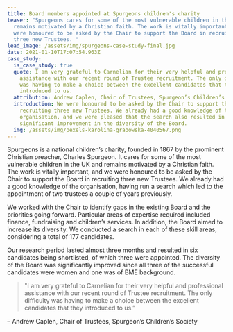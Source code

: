```yaml
---
title: Board members appointed at Spurgeons children's charity
teaser: "Spurgeons cares for some of the most vulnerable children in the UK and
  remains motivated by a Christian faith. The work is vitally important, and we
  were honoured to be asked by the Chair to support the Board in recruiting
  three new Trustees. "
lead_image: /assets/img/spurgeons-case-study-final.jpg
date: 2021-01-10T17:07:54.963Z
case_study:
  is_case_study: true
  quote: I am very grateful to Carnelian for their very helpful and professional
    assistance with our recent round of Trustee recruitment. The only difficulty
    was having to make a choice between the excellent candidates that they
    introduced to us.
  attribution: Andrew Caplen, Chair of Trustees, Spurgeon’s Children’s Society
  introduction: We were honoured to be asked by the Chair to support the Board in
    recruiting three new Trustees. We already had a good knowledge of the
    organisation, and we were pleased that the search also resulted in a
    significant improvement in the diversity of the Board.
  img: /assets/img/pexels-karolina-grabowska-4040567.png
---
```

Spurgeons is a national children’s charity, founded in 1867 by the prominent Christian preacher, Charles Spurgeon. It cares for some of the most vulnerable children in the UK and remains motivated by a Christian faith. The work is vitally important, and we were honoured to be asked by the Chair to support the Board in recruiting three new Trustees. We already had a good knowledge of the organisation, having run a search which led to the appointment of two trustees a couple of years previously.

We worked with the Chair to identify gaps in the existing Board and the priorities going forward. Particular areas of expertise required included finance, fundraising and children’s services. In addition, the Board aimed to increase its diversity. We conducted a search in each of these skill areas, considering a total of 177 candidates.

Our research period lasted almost three months and resulted in six candidates being shortlisted, of which three were appointed. The diversity of the Board was significantly improved since all three of the successful candidates were women and one was of BME background.

> "I am very grateful to Carnelian for their very helpful and professional assistance with our recent round of Trustee recruitment. The only difficulty was having to make a choice between the excellent candidates that they introduced to us.” 

– Andrew Caplen, Chair of Trustees, Spurgeon’s Children’s Society